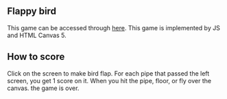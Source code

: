## Flappy bird 
This game can be accessed through [here](https://xifeiwang.github.io/flappy-bird/).
This game is implemented by JS and HTML Canvas 5.
## How to score
Click on the screen to make bird flap. For each pipe that passed the left screen, you get 1 score on it. When you hit the pipe, floor, or fly over the canvas. the game is over.


